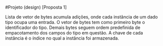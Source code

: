 #Projeto (design) [Proposta 1]

Lista de vetor de bytes acumula adições, onde cada instância
de um dado tipo ocupa uma entrada. O vetor de bytes tem
como primeiro byte o identificador do tipo. Demais bytes
seguem ordem predefinida de empacotamento dos campos
do tipo em questão. A chave de cada instância é o 
índice no qual a instância foi armazenada.
